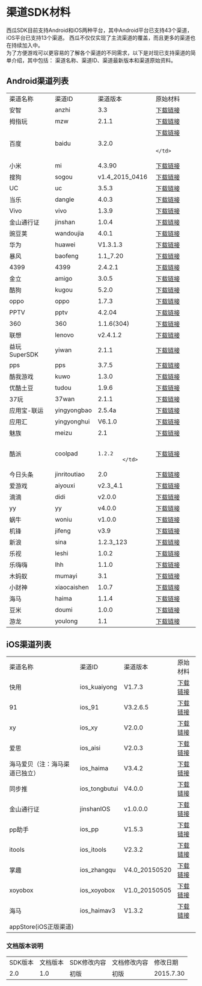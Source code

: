 # 渠道SDK材料


西瓜SDK目前支持Android和iOS两种平台，其中Android平台已支持43个渠道，iOS平台已支持13个渠道。
西瓜不仅仅实现了主流渠道的覆盖，而且更多的渠道也在持续加入中。  
为了方便游戏可以更容易的了解各个渠道的不同需求，以下是对现已支持渠道的简单介绍，其中包括：
渠道名称、渠道ID、渠道最新版本和渠道原始资料。  


## Android渠道列表

<table >
<tr>
<td>
				渠道名称
			</td>
<td>
				渠道ID
			</td>
<td>
				渠道版本
			</td>
<td>
				原始材料
			</td>
</tr>
<tr>
<td>
				安智
			</td>
<td>
				anzhi
			</td>
<td>
				3.3
			</td>
<td>
				<a href="http://doc.xgsdk.com/files/channels/anzhi/1.1/安智游戏SDK_3.3开发包_0528.rar">下载链接</a>
			</td>
</tr>
<tr>
<td>
				拇指玩
			</td>
<td>
				mzw
			</td>
<td>
				2.1.1
			</td>
<!--
<td>
				<a href="http://doc.xgsdk.com/guide/?p=205">打开</a>
			</td>
<td>
				无
			</td>
<td>
				<a href="http://doc.xgsdk.com/files/channels/muzhiwan/1.1/%e6%8b%87%e6%8c%87%e7%8e%a9Android%e6%b8%b8%e6%88%8f%e6%b5%8b%e8%af%95%e7%94%a8%e4%be%8b.xls">下载链接</a>
			</td>
      -->
<td>
				<a href="http://doc.xgsdk.com/files/channels/muzhiwan/1.1/%e6%8b%87%e6%8c%87%e7%8e%a9%e7%bd%91%e6%b8%b8SDKv2.1.1.rar">下载链接</a>
			</td>
</tr>
<tr>
<td>
				百度
			</td>
<td>
				baidu
			</td>
      <!--
<td>
				1.1
			</td>
      -->
<td>
				3.2.0
			</td>
<!--
<td>
				<a href="http://doc.xgsdk.com/guide/index.php/2015/05/10/baidu313/">打开</a>
			</td>
<td>
				<a href="http://doc.xgsdk.com/files/channels/baidu/1.1/BaiduLogo.zip">下载链接</a>
			</td>
<td>
				<a href="http://doc.xgsdk.com/files/channels/baidu/1.1/BaiduChecklist.xlsx">下载链接</a>
			</td>
      -->
<td>
				<a href="http://doc.xgsdk.com/files/channels/baidu/1.1/BDGameSDK_V3.2.0(20150608)_For_Android.rar">下载链接</a>

			</td>

</tr>
<tr>
<td>
				小米
			</td>
<td>
				mi
			</td>
<!--
<td>
				1.2_4.3.4
			</td>
      -->
<td>
				4.3.90
			</td>
<!--
<td>
				<a href="http://doc.xgsdk.com/guide/index.php/2015/05/10/223/">打开</a>
			</td>
<td>
				无
			</td>
<td>
				<a href="http://doc.xgsdk.com/files/channels/mi/1.1/%d0%a1%c3%d7%c7%fe%b5%c0%d7%d4%bc%ec%b9%e6%b7%b6.xlsx">下载链接</a>
			</td>
      -->
<td>
				<a href="http://doc.xgsdk.com/files/channels/mi/1.1/%d0%a1%c3%d7SDKservice4.3.4.rar">下载链接</a>
			</td>
</tr>
<tr>
<td>
				搜狗
			</td>
<td>
				sogou
			</td>
<!--
<td>
				1.1
			</td>
      -->
<td>
				v1.4_2015_0416
			</td>
<!--
<td>
				<a href="http://doc.xgsdk.com/files/channels/sogou/1.1/%c7%fe%b5%c0%ca%b5%cf%d6%cb%b5%c3%f7.docx">打开</a>
			</td>
<td>
				<a href="http://doc.xgsdk.com/files/channels/sogou/1.1/%cb%d1%b9%b7%d0%c2%b0%e6%bd%c7%b1%ea%ba%cd%c9%c1%c6%c1.rar">下载链接</a>
			</td>
<td>
				<a href="http://doc.xgsdk.com/files/channels/sogou/1.1/搜狗手游SDK自测文档.xlsx">下载链接</a>
			</td>
      -->
<td>
				<a href="http://doc.xgsdk.com/files/channels/sogou/1.1/sogou_game_sdk_v1.4_2015_0416.rar">下载链接</a>
			</td>
</tr>
<tr>
<td>
				UC
			</td>
<td>
				uc
			</td>
<!--
<td>
				1.1
			</td>
      -->
<td>
				3.5.3
			</td>
<!--
<td>
				<a href="http://doc.xgsdk.com/guide/index.php/2015/05/10/264/">打开</a>
			</td>
<td>
				<a href="http://doc.xgsdk.com/files/channels/uc/1.1.1/UCLOGO及使用说明.zip">下载链接</a>
			</td>
<td>
				<a href="http://doc.xgsdk.com/files/channels/uc/1.1.1/UcChecklist.xlsx">下载链接</a>
			</td>
      -->

<td>
				<a href="http://doc.xgsdk.com/files/channels/uc/1.1.1/UCSDK_Android.rar">下载链接</a>
			</td>
</tr>
<tr>
<td>
				当乐
			</td>
<td>
				dangle
			</td>
<!--
<td>
				1.1
			</td>
      -->
<td>
				4.0.3
			</td>
<!--
<td>
				<a href="http://doc.xgsdk.com/guide/index.php/2015/05/11/340/">打开</a>
			</td>
<td>
				<a href="http://doc.xgsdk.com/files/channels/dangle/1.1.1/当乐Logo及使用说明.zip">下载链接</a>
			</td>
<td>
				<a href="http://doc.xgsdk.com/files/channels/dangle/1.1.1/安卓平台SDK4.0.3测试点用例.xls">下载链接</a>
			</td>
      -->
<td>
				<a href="http://doc.xgsdk.com/files/channels/dangle/1.1.1/当乐sdk4.0.3接入文档.zip">下载链接</a>
			</td>
</tr>
<tr>
<td>
				Vivo
			</td>
<td>
				vivo
			</td>
<!--
<td>
				1.1
			</td>
      -->
<td>
				1.3.9
			</td>
<!--
<td>
				<a href="http://doc.xgsdk.com/guide/index.php/2015/05/11/vivo_138_301/">打开</a>
			</td>
<td>
				无
			</td>
<td>
				<a href="http://doc.xgsdk.com/files/channels/vivo/1.1/VivoChecklist.xlsx">下载链接</a>
			</td>
      -->
<td>
				<a href="http://doc.xgsdk.com/files/channels/vivo/1.1/VivoDocument.zip">下载链接</a>
			</td>
</tr>
<tr>
<td>
				金山通行证
			</td>
<td>
				jinshan
			</td>
<!--
<td>
				1.3
			</td>
      -->
<td>
				1.0.4
			</td>
<!--
<td>
				<a href="http://doc.xgsdk.com/files/channels/jinshan/1.1/%c7%fe%b5%c0%ca%b5%cf%d6%cb%b5%c3%f7.docx">打开</a>
			</td>
<td>
				无
			</td>
<td>
				无
			</td>
      -->
<td>
				<a href="http://doc.xgsdk.com/files/channels/jinshan/1.3/金山通行证1.0.4.zip">下载链接</a>
			</td>
</tr>
<tr>
<td>
				豌豆荚
			</td>
<td>
				wandoujia
			</td>
<!--
<td>
				1.3
			</td>
      -->
<td>
				4.0.1
			</td>
<!--
<td>
				<a href="http://doc.xgsdk.com/guide/index.php/2015/05/11/wandoujia_notes">打开</a>
			</td>
<td>
				无
			</td>
<td>
				<a href="http://doc.xgsdk.com/files/channels/wandoujia/1.1/%c7%fe%b5%c0%d7%d4%bc%ec%b9%e6%b7%b6-%cd%e3%b6%b9%bc%d4.xls">下载链接</a>
			</td>
      -->
<td>
				<a href="http://doc.xgsdk.com/files/channels/wandoujia/1.1/wdj-game-sdk-4.0.0-2015-06-23.zip">下载链接</a>
			</td>
</tr>
<tr>
<td>
				华为
			</td>
<td>
				huawei
			</td>
<!--
<td>
				1.1
			</td>
      -->
<td>
				V1.3.1.3
			</td>
<!--
<td>
				<a href="http://doc.xgsdk.com/files/channels/iOS/itools/1.1/渠道实现说明.docx">打开</a>
			</td>
<td>
				无
			</td>
<td>
				<a href="http://doc.xgsdk.com/files/channels/huawei/1.1/%e5%8d%8e%e4%b8%ba%e6%b8%b8%e6%88%8f%e4%b8%ad%e5%bf%83SDK%e6%b5%8b%e8%af%95%e7%94%a8%e4%be%8b--%e5%9f%ba%e6%9c%ac%e5%8a%9f%e8%83%bd.xlsx">下载链接</a>
			</td>
      -->
<td>
				<a href="http://doc.xgsdk.com/files/channels/huawei/1.1/GameBoxSDK_V1.3.1.1_2.rar">下载链接</a>
			</td>
</tr>
<tr>
<td>
				暴风
			</td>
<td>
				baofeng
			</td>
<!--
<td>
				1.3
			</td>
      -->
<td>
				1.1_7.20
			</td>
<!--
<td>
				<a href="http://doc.xgsdk.com/guide/index.php/2015/05/12/baofeng/">打开</a>
			</td>
<td>
				<a href="http://doc.xgsdk.com/files/channels/baofeng/1.1.1/BaofengLogo.zip">下载链接</a>
			</td>
<td>
				<a href="http://doc.xgsdk.com/files/channels/baofeng/1.1/BaofengChecklist.xlsx">收集中</a>
			</td>
      -->
<td>
				<a href="http://doc.xgsdk.com/files/channels/baofeng/1.1.1/BaofengDocument.zip">下载链接</a>
			</td>
</tr>
<tr>
<td>
				4399
			</td>
<td>
				4399
			</td>
<!--
<td>
				1.1_2.4.2.1
			</td>
      -->

<td>
				2.4.2.1
			</td>
<!--
<td>
				<a href="http://doc.xgsdk.com/guide/index.php/2015/05/13/4399/">打开</a>
			</td>
<td>
				<a href="http://doc.xgsdk.com/files/channels/4399/1.1/4399Logo.zip">下载链接</a>
			</td>
<td>
				<a href="http://doc.xgsdk.com/files/channels/4399/1.1/4399checklist_20150506.zip">下载链接</a>
			</td>
      -->
<td>
				<a href="http://doc.xgsdk.com/files/channels/4399/1.1/4399PaySDK%26DemoNew_v2.4.2.1.rar">下载链接</a>
			</td>
</tr>
<tr>
<td>
				金立
			</td>
<td>
				amigo
			</td>
<!--
<td>
				1.1.1
			</td>
      -->
<td>
				3.0.5
			</td>
<!--
<td>
				<a href="http://doc.xgsdk.com/guide/index.php/2015/05/14/amigo/">打开</a>
			</td>
<td>
				<a href="http://doc.xgsdk.com/files/channels/jingli/1.1.1/amigoLogo.zip">下载链接</a>
			</td>
<td>
				<a href="http://doc.xgsdk.com/files/channels/jingli/1.1.1/jinglichecklist.xls">下载链接</a>
			</td>
      -->
<td>
				<a href="http://doc.xgsdk.com/files/channels/jingli/1.1.1/【金立】Amigo Play SDK3.0.3.g.rar">下载链接</a>
			</td>
</tr>
<tr>
<td>
				酷狗
			</td>
<td>
				kugou
			</td>
<!--
<td>
				1.1
			</td>
      -->
<td>
				5.2.0
			</td>
<!--
<td>
				<a href="http://doc.xgsdk.com/guide/index.php/2015/05/15/kugou/">打开</a>
			</td>
<td>
				无
			</td>
<td>
				<a href="http://doc.xgsdk.com/files/channels/kugou/1.1/酷狗游戏充值SDK上线前用例.xlsx">下载链接</a>
			</td>
      -->
<td>
				<a href="http://doc.xgsdk.com/files/channels/kugou/1.1/SDK5.1.8发布包20150609-网游.zip">下载链接</a>
			</td>
</tr>
<tr>
<td>
				oppo
			</td>
<td>
				oppo
			</td>
<!--
<td>
				1.1
			</td>
      -->
<td>
				1.7.3
			</td>
<!--
<td>
				<a href="http://doc.xgsdk.com/guide/index.php/2015/05/19/634/">打开</a>
			</td>
<td>
				无
			</td>
<td>
				<a href="http://doc.xgsdk.com/files/channels/oppo/1.1/OppoChecklist.xlsx">下载链接</a>
			</td>
      -->
<td>
				<a href="http://doc.xgsdk.com/files/channels/oppo/1.1/oppo1.6.7_20150312.zip">下载链接</a>
			</td>
</tr>
<tr>
<td>
				PPTV
			</td>
<td>
				pptv
			</td>
<!--
<td>
				1.1
			</td>
      -->
<td>
				4.2.04
			</td>
<!--
<td>
				<a href="http://doc.xgsdk.com/guide/index.php/2015/05/15/pptv/">打开</a>
			</td>
<td>
				<a href="http://doc.xgsdk.com/files/channels/pptv/1.1.1/ICON+LOGO.zip">下载链接</a>
			</td>
<td>
				<a href="http://doc.xgsdk.com/files/channels/pptv/1.1/PptvChecklist.xlsx">下载链接</a>
			</td>
      -->
<td>
				<a href="http://doc.xgsdk.com/files/channels/pptv/1.1.1/PPTVVasSdk_V4.2.04.150630_Release.rar">下载链接</a>
			</td>
</tr>
<tr>
<td>
				360
			</td>
<td>
				360
			</td>
<!--
<td>
				1.1
			</td>
      -->
<td>
				1.1.6(304)
			</td>
<!--
<td>
				<a href="http://doc.xgsdk.com/guide/index.php/2015/05/14/">打开</a>
			</td>
<td>
				无
			</td>
<td>
				<a href="http://doc.xgsdk.com/files/channels/360/1.1.1/社交带支付SDK测试用例.xlsx">下载链接</a>
			</td>
      -->
<td>
				<a href="http://doc.xgsdk.com/files/channels/360/1.1.1/account_social_pay_data_push_1.1.6(304).zip">下载链接</a>
			</td>
</tr>
<tr>
<td>
				联想
			</td>
<td>
				lenovo
			</td>
<!--
<td>
				1.3
			</td>
      -->
<td>
				v2.4.1.2
			</td>
<!--
<td>
				<a href=" http://doc.xgsdk.com/guide/index.php/2015/05/15/lenovo/">打开</a>
			</td>
<td>
				<a href="http://doc.xgsdk.com/files/channels/lenovo/1.3/游戏图标角标.zip">下载链接</a>
			</td>
<td>
				<a href="http://doc.xgsdk.com/files/channels/lenovo/1.1/LenovChecklist-v2.3.xlsx">下载链接</a>
			</td>
      -->
<td>
				<a href="http://doc.xgsdk.com/files/channels/lenovo/1.3/联想手机游戏SDK-V2.4.1.2_20150722.zip">下载链接</a>
			</td>
</tr>
<tr>
<td>
				益玩SuperSDK
			</td>
<td>
				yiwan
			</td>
<!--
<td>
				1.1
			</td>
      -->
<td>
				2.1.1
			</td>
<!--
<td>
				<a href="http://doc.xgsdk.com/guide/index.php/2015/05/16/yiwan/">打开</a>
			</td>
<td>
				<a href="http://doc.xgsdk.com/files/channels/yiwan/1.1.1/YiwanLogo.zip">下载链接</a>
			</td>
<td>
				<a href="http://doc.xgsdk.com/files/channels/yiwan/1.1.1/YiwanCheckTools.zip">下载链接</a>
			</td>
      -->
<td>
				<a href="http://doc.xgsdk.com/files/channels/yiwan/1.1.1/YiwanDocument.zip">下载链接</a>
			</td>
</tr>
<tr>
<td>
				pps
			</td>
<td>
				pps
			</td>
<!--
<td>
				1.1
			</td>
      -->
<td>
				3.7.5
			</td>
<!--
<td>
				<a href="http://doc.xgsdk.com/guide/index.php/2015/05/19/627/">打开</a>
			</td>
<td>
				<a href="http://doc.xgsdk.com/files/channels/pps/1.1/pps角标横竖启动页.zip">下载链接</a>
			</td>
<td>
				<a href="http://doc.xgsdk.com/files/channels/pps/1.1.1/自测.zip">下载链接</a>
			</td>
      -->
<td>
				<a href="http://doc.xgsdk.com/files/channels/pps/1.1.1/PPS-Android-Platform-SDK v3.7.5.zip">下载链接</a>
			</td>
</tr>
<tr>
<td>
				酷我游戏
			</td>
<td>
				kuwo
			</td>
<!--
<td>
				1.1
			</td>
      -->
<td>
				1.3.0
			</td>
<!--
<td>
				<a href="http://doc.xgsdk.com/guide/index.php/2015/05/19/kuwo/">打开</a>
			</td>
<td>
				<a href="http://doc.xgsdk.com/files/channels/kuwo/1.1/KuwoLogo.rar">下载链接</a>
			</td>
<td>
				<a href="http://doc.xgsdk.com/files/channels/kuwo/1.1/KuwoChecklist.xlsx">下载链接</a>
			</td>
      -->
<td>
				<a href="http://doc.xgsdk.com/files/channels/kuwo/1.1.1/酷我sdk免注册130版.rar">下载链接</a>
			</td>
</tr>
<tr>
<td>
				优酷土豆
			</td>
<td>
				tudou
			</td>
<!--
<td>
				1.3
			</td>
      -->
<td>
				1.9.6
			</td>
<!--
<td>
				<a href="http://doc.xgsdk.com/guide/index.php/2015/05/20/youku">打开</a>
			</td>
<td>
				<a href="http://doc.xgsdk.com/files/channels/tudou/1.1/优酷闪屏资源.zip">下载链接</a>
			</td>
<td>
				<a href="http://doc.xgsdk.com/files/channels/tudou/1.1/优酷CP集成测试用例.xlsx">下载链接</a>
			</td>
      -->
<td>
				<a href="http://doc.xgsdk.com/files/channels/tudou/1.1/优酷游戏_AndroidSDK_V1.9.6.zip">下载链接</a>
			</td>
</tr>
<tr>
<td>
				37玩
			</td>
<td>
				37wan
			</td>
<!--
<td>
				1.3
			</td>
      -->
<td>
				2.1.1
			</td>
<!--
<td>
				<a href="http://doc.xgsdk.com/guide/index.php/2015/05/20/37wan/">打开</a>
			</td>
<td>
				<a href="http://doc.xgsdk.com/files/channels/37wan/1.1/37wanLogo.zip">下载链接</a>
			</td>
<td>
				<a href="http://doc.xgsdk.com/files/channels/37wan/1.1/37wanChecklist.xls">下载链接</a>
			</td>
      -->
<td>
				<a href="http://doc.xgsdk.com/files/channels/37wan/1.3/37sdk_release_v2.1.1_20150714.zip">下载链接</a>
			</td>
</tr>
<tr>
<td>
				应用宝-联运
			</td>
<td>
				yingyongbao
			</td>
<!--
<td>
				1.1
			</td>
      -->
<td>
				2.5.4a
			</td>
<!--
<td>
				<a href=" http://doc.xgsdk.com/guide/index.php/2015/05/21/702/">打开</a>
			</td>
<td>
				无
			</td>
<td>
				<a href="http://doc.xgsdk.com/files/channels/yingyongbao/1.1/自检规范 .xlsx">下载链接</a>
			</td>
      -->
<td>
				<a href="http://dlied5.qq.com/msdk/Tencent_MSDK_Android_Build150427_V2.5.4a_svn55243.zip">下载链接</a>
			</td>
</tr>
<tr>
<td>
				应用汇
			</td>
<td>
				yingyonghui
			</td>
<!--
<td>
				1.1
			</td>
      -->
<td>
				V6.1.0
			</td>
<!--
<td>
				<a href="http://doc.xgsdk.com/guide/index.php/2015/05/21/yingyonghui/">打开</a>
			</td>
<td>
				<a href="http://doc.xgsdk.com/files/channels/yingyonghui/1.1/UI-logo.zip">下载链接</a>
			</td>
<td>
				<a href="http://doc.xgsdk.com/files/channels/yingyonghui/1.1/yyh-checklist.docx">下载链接</a>
			</td>
      -->
<td>
				<a href="http://doc.xgsdk.com/files/channels/yingyonghui/1.1/yingyonghui-sdk-v5.1.2.zip">下载链接</a>
			</td>
</tr>
<tr>
<td>
				魅族
			</td>
<td>
				meizu
			</td>
<!--
<td>
				1.1
			</td>
      -->
<td>
				2.1
			</td>
<!--
<td>
				<a href="http://doc.xgsdk.com/guide/index.php/2015/05/21/meizu/">打开</a>
			</td>
<td>
				<a href="http://doc.xgsdk.com/files/channels/meizu/1.1/MeizuLogo.zip">下载链接</a>
			</td>
<td>
				<a href="http://doc.xgsdk.com/files/channels/meizu/1.1/MeizuChecklist.xlsx">下载链接</a>
			</td>
      -->
<td>
				<a href="http://doc.xgsdk.com/files/channels/meizu/1.1/MeizuDocument.zip">下载链接</a>
			</td>
</tr>
<tr>
<td>
				酷派
			</td>
<td>
				coolpad
			</td>
<!--
<td>
				1.1
			</td>
      -->
<td>

				1.2.2
			</td>
<!--
<td>
				<a href="http://doc.xgsdk.com/guide/index.php/2015/05/20/coolpad/">打开</a>
			</td>
<td>
				<a href="http://doc.xgsdk.com/files/channels/coolpad/1.1/酷派素材需求（logo等）.zip">下载链接</a>
			</td>
<td>
				<a href="http://doc.xgsdk.com/files/channels/coolpad/1.1/酷派测试用例--基本功能.xlsx">下载链接</a>
			</td>
      -->
<td>
				<a href="http://doc.xgsdk.com/files/channels/coolpad/1.1/酷派-SDK-1.2.2（加入微信支付）.rar">下载链接</a>
			</td>
</tr>
<tr>
<td>
				今日头条
			</td>
<td>
				jinritoutiao
			</td>
<!--
<td>
				1.1
			</td>
      -->
<td>
				2.0
			</td>
<!--
<td>
				<a href="http://doc.xgsdk.com/guide/index.php/2015/05/27/jinritoutiao/">打开</a>
			</td>
<td>
				无
			</td>
<td>
				<a href="http://doc.xgsdk.com/files/channels/jinritoutiao/1.1/自检规范 .xlsx">下载链接</a>
			</td>
      -->
<td>
				<a href="http://doc.xgsdk.com/files/channels/jinritoutiao/1.1/jinritoutiaoDocument.zip">下载链接</a>
			</td>
</tr>
<tr>
<td>
				爱游戏
			</td>
<td>
				aiyouxi
			</td>
<!--
<td>
				1.1
			</td>
      -->
<td>
				v2.3_4.1
			</td>
<!--
<td>
				<a href="http://doc.xgsdk.com/files/channels/aiyouxi/1.1/%c7%fe%b5%c0%ca%b5%cf%d6%cb%b5%c3%f7.docx">打开</a>
			</td>
<td>
				无
			</td>
<td>
				<a href="http://180.96.63.69/Documents/test_standard.html">下载链接</a>
			</td>
      -->
<td>
				<a href="http://doc.xgsdk.com/files/channels/aiyouxi/1.1.1/电信爱游戏.zip">下载链接</a>
			</td>
</tr>
<tr>
<td>
				滴滴
			</td>
<td>
				didi
			</td>
<!--
<td>
				1.1
			</td>
      -->
<td>
				v2.0.0
			</td>
<!--
<td>
				<a href="http://doc.xgsdk.com/guide/index.php/2015/05/27/didi/">打开</a>
			</td>
<td>
				<a href="http://doc.xgsdk.com/files/channels/didi/1.1/didi-logo.rar">下载链接</a>
			</td>
<td>
				无
			</td>
      -->
<td>
				<a href="http://doc.xgsdk.com/files/channels/didi/1.1/didi-andorid-SDK.zip">下载链接</a>
			</td>
</tr>
<tr>
<td>
				yy
			</td>
<td>
				yy
			</td>
<!--
<td>
				1.1
			</td>
      -->
<td>
				v4.0.0
			</td>
<!--
<td>
				<a href="http://doc.xgsdk.com/guide/index.php/2015/05/28/yyguide/" target="_blank">打开</a>
			</td>
<td>
				无
			</td>
<td>
				<a href="http://doc.xgsdk.com/files/channels/yy/1.1/yy自检规范.xlsx" target="_blank">下载链接</a>
			</td>
      -->
<td>
				<a href="http://doc.xgsdk.com/files/channels/yy/1.1/yyDocument.zip" target="_blank">下载链接</a>
			</td>
</tr>
<tr>
<td>
				蜗牛
			</td>
<td>
				woniu
			</td>
<!--
<td>
				1.1
			</td>
      -->
<td>
				v1.0.0
			</td>
<!--
<td>
				<a href="http://doc.xgsdk.com/guide/index.php/2015/06/04/woniuguide/" target="_blank">打开</a>
			</td>
<td>
				<a href="http://doc.xgsdk.com/files/channels/woniu/1.1/woniu-logo.zip" target="_blank">下载链接</a>
			</td>
<td>
				<a href="http://doc.xgsdk.com/files/channels/woniu/1.1/蜗牛自测文档.xlsx" target="_blank">下载链接</a>
			</td>
      -->
<td>
				<a href="http://doc.xgsdk.com/files/channels/woniu/1.1/蜗牛Document.zip" target="_blank">下载链接</a>
			</td>
</tr>
<tr>
<td>
				机锋
			</td>
<td>
				jifeng
			</td>
<!--
<td>
				1.1
			</td>
      -->
<td>
				v3.9
			</td>
<!--
<td>
				<a href="http://doc.xgsdk.com/guide/index.php/2015/05/28/jifengguide/" target="_blank">打开</a>
			</td>
<td>
				<a href="http://doc.xgsdk.com/files/channels/jifeng/1.1.1/jifeng-logo.zip" target="_blank">下载链接</a>
			</td>
<td>
				无
			</td>
      -->
<td>
				<a href="http://doc.xgsdk.com/files/channels/jifeng/1.1.1/机锋Document.zip" target="_blank">下载链接</a>
			</td>
</tr>
<tr>
<td>
				新浪
			</td>
<td>
				sina
			</td>
<!--
<td>
				1.1
			</td>
      -->
<td>
				1.2.3_123
			</td>
<!--
<td>
				<a href="http://doc.xgsdk.com/files/channels/sina/1.1/%c7%fe%b5%c0%ca%b5%cf%d6%cb%b5%c3%f7.docx">打开</a>
			</td>
<td>
				无
			</td>
<td>
				<a href="http://doc.xgsdk.com/files/channels/sina/1.1.1/联运接入测试.xlsx">下载链接</a>
			</td>
      -->
<td>
				<a href="http://doc.xgsdk.com/files/channels/sina/1.1.1/新浪SDK.zip">下载链接</a>
			</td>
</tr>
<tr>
<td>
				乐视
			</td>
<td>
				leshi
			</td>
<!--
<td>
				1.3
			</td>
      -->
<td>
				1.0.2
			</td>
<!--
<td>
				<a href="http://doc.xgsdk.com/files/channels/leshi/1.1/渠道实现说明.doc">打开</a>
			</td>
<td>
				无
			</td>
<td>
				<a href="http://doc.xgsdk.com/files/channels/leshi/1.1/乐视SDK测试用例 .xlsx">下载链接</a>
			</td>
      -->
<td>
				<a href="http://doc.xgsdk.com/files/channels/leshi/1.1/lepay_201506019.zip" target="_blank">下载链接</a>
			</td>
</tr>
<tr>
<td>
				乐嗨嗨
			</td>
<td>
			lhh
			</td>
<!--
<td>
				1.3
			</td>
      -->
<td>
				1.1.0
			</td>
<!--
<td>
				<a href="http://doc.xgsdk.com/files/channels/lhh/1.1/%E6%B8%A0%E9%81%93%E5%AE%9E%E7%8E%B0%E8%AF%B4%E6%98%8E.doc">打开</a>
			</td>
<td>
				无
			</td>
<td>
				<a href="http://doc.xgsdk.com/files/channels/lhh/1.1/%E4%B9%90%E5%97%A8%E5%97%A8SDK%E6%B5%8B%E8%AF%95%E7%94%A8%E4%BE%8B.xls">下载链接</a>
			</td>
      -->
<td>
				<a href="http://doc.xgsdk.com/files/channels/lhh/1.1/LhhSDK.zip" target="_blank">下载链接</a>
			</td>
</tr>
<tr>
<td>
				木蚂蚁
			</td>
<td>
				mumayi
			</td>
<!--
<td>
				1.3
			</td>
      -->
<td>
				3.1
			</td>
<!--
<td>
				<a href="http://doc.xgsdk.com/files/channels/mumayi/1.3/木蚂蚁渠道实现说明.doc">打开</a>
			</td>
<td>
				<a href="http://doc.xgsdk.com/files/channels/mumayi/1.3/木蚂蚁logo.zip">下载链接</a>
			</td>
<td>
				<a href="http://doc.xgsdk.com/files/channels/mumayi/1.3/木蚂蚁自测文档.zip">下载链接</a>
			</td>
      -->
<td>
				<a href="http://doc.xgsdk.com/files/channels/mumayi/1.3/木蚂蚁支付开发者接入包3.1-Code-16.rar">下载链接</a>
			</td>
</tr>
<tr>
<td>
				小财神
			</td>
<td>
				xiaocaishen
			</td>
<!--
<td>
				1.3
			</td>
      -->
<td>
				1.0.7
			</td>
<!--
<td>
				<a href="http://doc.xgsdk.com/files/channels/xiaocaishen/1.3/xiaocaishen_SDK_reference.doc">打开</a>
			</td>
<td>
				无
			</td>
<td>
				无
			</td>
      -->
<td>
				<a href="http://doc.xgsdk.com/files/channels/xiaocaishen/1.3/小财神SDK1.0.7.zip">下载链接</a>
			</td>
</tr>
<tr>
<td>
				海马
			</td>
<td>
				haima
			</td>
<!--
<td>
				1.3  
			</td>
      -->
<td>
				1.1.4
			</td>
<!--
<td>
				<a href="http://doc.xgsdk.com/files/channels/haima/1.1/海马渠道实现说明.doc" target="_blank">打开</a>
			</td>
<td>
				无
			</td>
<td>
				<a href="http://doc.xgsdk.com/files/channels/haima/1.1/海马测试用例.xlsx">下载链接</a>
			</td>
      -->
<td>
				<a href="http://doc.xgsdk.com/files/channels/haima/1.1/hmPaySDK-android-v.1.1.3.zip" target="_blank">下载链接<br />
</a>
			</td>
</tr>
<tr>
<td>
				豆米
			</td>
<td>
				doumi
			</td>
<!--
<td>
				1.3
			</td>
      -->
<td>
				1.0.0
			</td>
<!--
<td>
				<a href="http://doc.xgsdk.com/files/channels/doumi/1.3/豆米渠道实现说明.doc" target="_blank">打开</a>
			</td>
<td>
				无
			</td>
<td>
				无
			</td>
      -->
<td>
				<a href="http://doc.xgsdk.com/files/channels/doumi/1.3/豆米渠道.zip" target="_blank">下载链接</a>
			</td>
</tr>
<tr>
<td>
				游龙
			</td>
<td>
				youlong
			</td>
<!--
<td>
				1.3
			</td>
      -->
<td>
				1.1
			</td>
<!--
<td>
				<a target="_blank" href="http://doc.xgsdk.com/files/channels/youlong/1.3/游龙移动开发平台sdk参考手册_客户端.docx">打开</a>
			</td>
<td>
				无
			</td>
<td>
				<a target="_blank" href="http://doc.xgsdk.com/files/channels/youlong/1.3/SDK测试结果要求文档 - 试用版本.xls">下载链接</a>
			</td>
      -->
<td>
				<a target="_blank" href="http://doc.xgsdk.com/files/channels/youlongi/1.3/游龙SDK（全屏新版）_v1.1.zip">下载链接</a>
			</td>
</tr>
</table>




## iOS渠道列表

<table >
<tr>
<td>
				渠道名称
			</td>
<td>
				渠道ID
			</td>
<!--
<td>
				XGSDK版本
			</td>
      -->
<td>
				渠道版本
			</td>
<!--
<td>
				实现说明
			</td>
<td>
				角标说明
			</td>
<td>
				自检规范
			</td>
      -->
<td>
				原始材料
			</td>
</tr>
<tr>
<td>
				快用
			</td>
<td>
				ios_kuaiyong
			</td>
<!--
<td>
				1.1
			</td>
      -->
<td>
				V1.7.3
			</td>
<!--
<td>
				<a href="http://doc.xgsdk.com/guide/index.php/2015/05/21/kuaiyong/">打开</a>
			</td>
<td>
				<a href="http://doc.xgsdk.com/files/channels/iOS/ios_91/1.1/渠道角标规范.zip">下载链接</a>
			</td>
<td>
				<a href="http://doc.xgsdk.com/files/channels/iOS/kuaiyong/1.1/7659游戏中心自测文档v2.1.pdf">下载链接</a>
			</td>
      -->
<td>
				<a href="http://doc.xgsdk.com/files/channels/iOS/kuaiyong/1.1/原始材料.zip">下载链接</a>
			</td>
</tr>
<tr>
<td>
				91
			</td>
<td>
				ios_91
			</td>
<!--
<td>
				1.1
			</td>
      -->
<td>
				V3.2.6.5
			</td>
<!--
<td>
				<a href="http://doc.xgsdk.com/guide/index.php/2015/05/21/681/">打开</a>
			</td>
<td>
				<a href="http://doc.xgsdk.com/files/channels/iOS/itools/1.1/渠道角标规范.zip">下载链接</a>
			</td>
<td>
				<a href="http://doc.xgsdk.com/files/channels/iOS/ios_91/1.1/91渠道自检规范.xlsx">下载链接</a>
			</td>
      -->
<td>
				<a href="http://doc.xgsdk.com/files/channels/iOS/ios_91/1.1/原始材料.zip">下载链接</a>
			</td>
</tr>
<tr>
<td>
				xy
			</td>
<td>
				ios_xy
			</td>
<!--
<td>
				1.1
			</td>
      -->
<td>
				V2.0.0
			</td>
<!--
<td>
				<a href="http://doc.xgsdk.com/guide/index.php/2015/05/21/718/">打开</a>
			</td>
<td>
				<a href="http://doc.xgsdk.com/files/channels/iOS/xy/1.1/渠道角标规范.zip">下载链接</a>
			</td>
<td>
				<a href="http://doc.xgsdk.com/files/channels/iOS/xy/1.1/xy渠道自检规范.xlsx">下载链接</a>
			</td>
      -->
<td>
				<a href="http://doc.xgsdk.com/files/channels/iOS/xy/1.1/原始材料.zip">下载链接</a>
			</td>
</tr>
<tr>
<td>
				爱思
			</td>
<td>
				ios_aisi
			</td>
<!--
<td>
				1.1
			</td>
      -->
<td>
				V2.0.3
			</td>
<!--
<td>
				<a href="http://doc.xgsdk.com/guide/index.php/2015/05/21/821/">打开</a>
			</td>
<td>
				无
			</td>
<td>
				<a href="http://doc.xgsdk.com/files/channels/iOS/aisi/1.1/aisi渠道自检规范.xlsx">下载链接</a>
			</td>
      -->
<td>
				<a href="http://doc.xgsdk.com/files/channels/iOS/aisi/1.1/原始材料.zip">下载链接</a>
			</td>
</tr>
<tr>
<td>
				海马爱贝（注：海马渠道已独立）
			</td>
<td>
			ios_haima
			</td>
<!--
<td>
				1.1
			</td>
      -->
<td>
				V3.4.2
			</td>
<!--
<td>
				<a href="http://doc.xgsdk.com/guide/index.php/2015/05/21/688/">打开</a>
			</td>
<td>
				无
			</td>
<td>
				无
			</td>
      -->
<td>
				<a href="http://doc.xgsdk.com/files/channels/iOS/haima/1.1/原始材料.zip">下载链接</a>
			</td>
</tr>
<tr>
<td>
				同步推
			</td>
<td>
				ios_tongbutui
			</td>
<!--
<td>
				1.1
			</td>
      -->
<td>
				V4.0.0
			</td>
<!--
<td>
				<a href="http://doc.xgsdk.com/guide/index.php/2015/05/21/tongbutui/">打开</a>
			</td>
<td>
				<a href="http://doc.xgsdk.com/files/channels/iOS/tbt/1.1/渠道角标规范.zip">下载链接</a>
			</td>
<td>
				<a href="http://doc.xgsdk.com/files/channels/iOS/tbt/1.1/tbt渠道自检规范.xlsx">下载链接</a>
			</td>
      -->
<td>
				<a href="http://doc.xgsdk.com/files/channels/iOS/tbt/1.1/原始材料.zip">下载链接</a>
			</td>
</tr>
<tr>
<td>
				金山通行证
			</td>
<td>
				jinshanIOS
			</td>
<!--
<td>
				1.1
			</td>
      -->
<td>
				v1.0.0.0
			</td>
<!--
<td>
				<a href="http://doc.xgsdk.com/guide/index.php/2015/05/11/%e9%87%91%e5%b1%b1%e9%80%9a%e8%a1%8c%e8%af%81%e6%b8%a0%e9%81%93%e5%ae%9e%e7%8e%b0/">打开</a>
			</td>
<td>
				无
			</td>
<td>
				无
			</td>
      -->

<td>
				<a href="http://doc.xgsdk.com/files/channels/iOS/kingsoft/1.1/原始材料.zip">下载链接</a>
			</td>
</tr>
<tr>
<td>
				pp助手
			</td>
<td>
				ios_pp
			</td>
<!--
<td>
				1.1
			</td>
      -->
<td>
				V1.5.3
			</td>
<!--
<td>
				<a href="http://doc.xgsdk.com/guide/index.php/2015/05/21/746/">打开</a>
			</td>
<td>
				<a href="http://doc.xgsdk.com/files/channels/iOS/pp/1.1/渠道角标规范.zip">下载链接</a>
			</td>
<td>
				<a href="http://doc.xgsdk.com/files/channels/iOS/pp/1.1/pp渠道自检规范.xlsx">下载链接</a>
			</td>
      -->
<td>
				<a href="http://doc.xgsdk.com/files/channels/iOS/pp/1.1/原始材料.zip">下载链接</a>
			</td>
</tr>
<tr>
<td>
				itools
			</td>
<td>
				ios_itools
			</td>
<!--
<td>
				1.1
			</td>
      -->
<td>
				V2.3.2
			</td>
<!--
<td>
				<a href="http://doc.xgsdk.com/guide/index.php/2015/05/21/750/">打开</a>
			</td>
<td>
				<a href="http://doc.xgsdk.com/files/channels/iOS/itools/1.1/渠道角标规范.zip">下载链接</a>
			</td>
<td>
				<a href="http://doc.xgsdk.com/files/channels/iOS/itools/1.1/itools渠道自检规范.xlsx">下载链接</a>
			</td>
      -->
<td>
				<a href="http://doc.xgsdk.com/files/channels/iOS/itools/1.1/原始材料.zip">下载链接</a>
			</td>
</tr>
<tr>
<td>
				掌趣
			</td>
<td>
				ios_zhangqu
			</td>
<!--
<td>
				1.1
			</td>
      -->
<td>
				V4.0_20150520
			</td>
<!--
<td>
				<a href="http://doc.xgsdk.com/guide/index.php/2015/05/21/798/">打开</a>
			</td>
<td>
				无
			</td>
<td>
				无
			</td>
      -->
<td>
				<a href="http://doc.xgsdk.com/files/channels/iOS/zhangqu/原始材料.zip">下载链接</a>
			</td>
</tr>
<tr>
<td>
				xoyobox
			</td>
<td>
				ios_xoyobox
			</td>
<!--
<td>
				1.1
			</td>
      -->
<td>
				V1.0_20150505
			</td>
<!--
<td>
				<a href="http://doc.xgsdk.com/guide/index.php/2015/05/21/810/">打开</a>
			</td>
<td>
				无
			</td>
<td>
				无
			</td>
      -->
<td>
				<a href="http://doc.xgsdk.com/files/channels/iOS/xoyobox/原始材料.zip">下载链接</a>
			</td>
</tr>
<tr>
<td>
			海马
			</td>
<td>
<div>
				ios_haimav3
				</div>
</td>
<!--
<td>
				1.1
			</td>
      -->
<td>
				V1.3.2
			</td>
<!--
<td>
				<a href="http://doc.xgsdk.com/guide/index.php/2015/05/28/haimav3ios/">打开</a>
			</td>
<td>
				<a href="http://doc.xgsdk.com/files/channels/iOS/haimav3/1.1/%E6%B8%A0%E9%81%93%E8%A7%92%E6%A0%87%E8%A7%84%E8%8C%83.zip">下载链接</a>
			</td>
<td>
				无
			</td>
      -->
<td>
				<a href="http://doc.xgsdk.com/files/channels/iOS/haimav3/1.1/原始材料.zip">下载链接</a>
			</td>
</tr>
<tr>
<td>
				appStore(iOS正版渠道)
			</td>
<td>
			</td>
<!--
<td>
			</td>
<td>
			</td>
<td>
				<a href="http://doc.xgsdk.com/guide/index.php/2015/06/05/1129/">打开</a>
			</td>

<td>
			</td>
      -->
<td>
			</td>
<td>
			</td>
</tr>
</table>

### 文档版本说明
<table>
<tr>
<td>SDK版本</td><td>文档版本</td> <td>SDK修改内容</td> <td>文档修改内容</td> <td>修改日期</td>  
</tr>
<tr>
<td>2.0 </td><td>1.0</td> <td>初版</td> <td>初版</td> <td>2015.7.30</td>
</tr>
</table>
